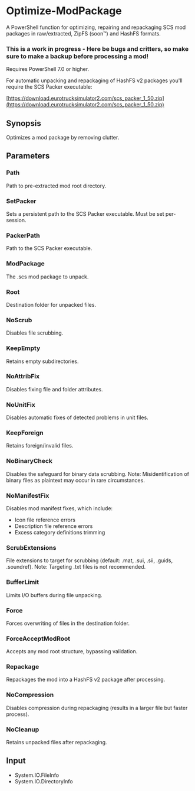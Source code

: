 # Optimize-ModPackage
A PowerShell function for optimizing, repairing and repackaging SCS mod packages in raw/extracted, ZipFS (soon™) and HashFS formats.

### This is a work in progress - Here be bugs and critters, so make sure to make a backup before processing a mod!

Requires PowerShell 7.0 or higher.

For automatic unpacking and repackaging of HashFS v2 packages you'll require the SCS Packer executable:

[https://download.eurotrucksimulator2.com/scs_packer_1_50.zip](https://download.eurotrucksimulator2.com/scs_packer_1_50.zip)

## Synopsis
Optimizes a mod package by removing clutter.

## Parameters

### Path
Path to pre-extracted mod root directory.

### SetPacker
Sets a persistent path to the SCS Packer executable. Must be set per-session.

### PackerPath
Path to the SCS Packer executable.

### ModPackage
The .scs mod package to unpack.

### Root
Destination folder for unpacked files.

### NoScrub
Disables file scrubbing.

### KeepEmpty
Retains empty subdirectories.

### NoAttribFix
Disables fixing file and folder attributes.

### NoUnitFix
Disables automatic fixes of detected problems in unit files.

### KeepForeign
Retains foreign/invalid files.

### NoBinaryCheck
Disables the safeguard for binary data scrubbing.
Note: Misidentification of binary files as plaintext may occur in rare circumstances.

### NoManifestFix
Disables mod manifest fixes, which include:
- Icon file reference errors
- Description file reference errors
- Excess category definitions trimming

### ScrubExtensions
File extensions to target for scrubbing (default: .mat, .sui, .sii, .guids, .soundref).
Note: Targeting .txt files is not recommended.

### BufferLimit
Limits I/O buffers during file unpacking.

### Force
Forces overwriting of files in the destination folder.

### ForceAcceptModRoot
Accepts any mod root structure, bypassing validation.

### Repackage
Repackages the mod into a HashFS v2 package after processing.

### NoCompression
Disables compression during repackaging (results in a larger file but faster process).

### NoCleanup
Retains unpacked files after repackaging.

## Input
- System.IO.FileInfo
- System.IO.DirectoryInfo
